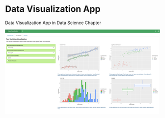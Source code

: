 # Data Visualization App
Data Visualization App in
Data Science Chapter

![Cover Page](coverpic.png)
